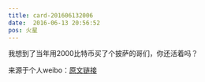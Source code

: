 ```yaml
---
title: card-201606132006
date:  2016-06-13 20:56:52
pos: 火星
---
```

我想到了当年用2000比特币买了个披萨的哥们，你还活着吗？

来源于个人weibo：[原文链接](https://m.weibo.cn/status/DA5xToRea?mblogid=DA5xToRea)